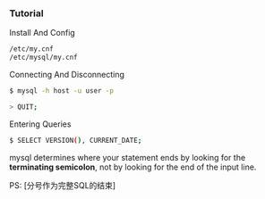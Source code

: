 ### Tutorial

Install And Config

~~~bash
/etc/my.cnf
/etc/mysql/my.cnf
~~~

Connecting And Disconnecting

~~~bash
$ mysql -h host -u user -p

> QUIT;
~~~

Entering Queries

~~~bash
$ SELECT VERSION(), CURRENT_DATE;
~~~

mysql determines where your statement ends by looking for the **terminating semicolon**, not by looking for the end of the input line. 

PS: [分号作为完整SQL的结束]